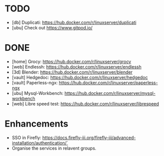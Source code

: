
# TODO
- [db] Duplicati: https://hub.docker.com/r/linuxserver/duplicati
- [ubu] Check out https://www.gitpod.io/

# DONE
- [home] Grocy: https://hub.docker.com/r/linuxserver/grocy
- [web] Endlessh: https://hub.docker.com/r/linuxserver/endlessh
- [3d] Blender: https://hub.docker.com/r/linuxserver/blender
- [vault] Hedgedoc: https://hub.docker.com/r/linuxserver/hedgedoc
- [vault] Paperless-ngx: https://hub.docker.com/r/linuxserver/paperless-ngx
- [ubu] Mysql-Workbench: https://hub.docker.com/r/linuxserver/mysql-workbench
- [web] Libre speed test: https://hub.docker.com/r/linuxserver/librespeed



# Enhancements
- SSO in Firefly: https://docs.firefly-iii.org/firefly-iii/advanced-installation/authentication/`
- Organise the services in relavent groups.
